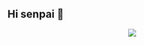 ## Hi senpai 👋

<p align="center">
<a href="https://github.com/Ryuuken97">
    <img src="https://cardivo.vercel.app/api?name=Ryuuken&description=Just%20a%20weebs%20who%20loves%20game%20and%20coding&image=https://telegra.ph/file/5e052c621a101bcf519f7.jpg&usqp=CAU&usqp=CAU&backgroundColor=%23ecf0f1&site=https://ryuuken.xyz&github=Ryuuken97&instagram=ryuuken97" />
  </a>
</p>